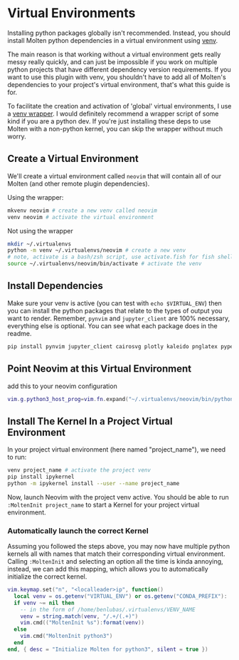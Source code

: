 # Virtual Environments

Installing python packages globally isn't recommended. Instead, you should install Molten python
dependencies in a virtual environment using [venv](https://docs.python.org/3/library/venv.html).

The main reason is that working without a virtual environment gets really messy really quickly, and
can just be impossible if you work on multiple python projects that have different dependency
version requirements. If you want to use this plugin with venv, you shouldn't have to add all of
Molten's dependencies to your project's virtual environment, that's what this guide is for.

To facilitate the creation and activation of 'global' virtual environments, I use a [venv
wrapper](https://gist.github.com/benlubas/5b5e38ae27d9bb8b5c756d8371e238e6). I would definitely
recommend a wrapper script of some kind if you are a python dev. If you're just installing these
deps to use Molten with a non-python kernel, you can skip the wrapper without much worry.

## Create a Virtual Environment

We'll create a virtual environment called `neovim` that will contain all of our Molten (and other
remote plugin dependencies).

Using the wrapper:
```bash
mkvenv neovim # create a new venv called neovim
venv neovim # activate the virtual environment
```

Not using the wrapper
```bash
mkdir ~/.virtualenvs
python -m venv ~/.virtualenvs/neovim # create a new venv
# note, activate is a bash/zsh script, use activate.fish for fish shell
source ~/.virtualenvs/neovim/bin/activate # activate the venv
```

## Install Dependencies

Make sure your venv is active (you can test with `echo $VIRTUAL_ENV`) then you can install the
python packages that relate to the types of output you want to render. Remember, `pynvim` and
`jupyter_client` are 100% necessary, everything else is optional. You can see what each package does
in the readme.

```bash
pip install pynvim jupyter_client cairosvg plotly kaleido pnglatex pyperclip
```

## Point Neovim at this Virtual Environment

add this to your neovim configuration
```lua
vim.g.python3_host_prog=vim.fn.expand("~/.virtualenvs/neovim/bin/python3")
```

## Install The Kernel In a Project Virtual Environment

In your project virtual environment (here named "project_name"), we need to run:

```bash
venv project_name # activate the project venv
pip install ipykernel
python -m ipykernel install --user --name project_name
```

Now, launch Neovim with the project venv active. You should be able to run `:MoltenInit
project_name` to start a Kernel for your project virtual environment.

### Automatically launch the correct Kernel

Assuming you followed the steps above, you may now have multiple python kernels all with names that
match their corresponding virtual environment. Calling `:MoltenInit` and selecting an option all the
time is kinda annoying, instead, we can add this mapping, which allows you to automatically
initialize the correct kernel.

```lua
vim.keymap.set("n", "<localleader>ip", function()
  local venv = os.getenv("VIRTUAL_ENV") or os.getenv("CONDA_PREFIX"):
  if venv ~= nil then
    -- in the form of /home/benlubas/.virtualenvs/VENV_NAME
    venv = string.match(venv, "/.+/(.+)")
    vim.cmd(("MoltenInit %s"):format(venv))
  else
    vim.cmd("MoltenInit python3")
  end
end, { desc = "Initialize Molten for python3", silent = true })
```
